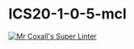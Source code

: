 # ICS20-1-0-5-mcl

[![Mr Coxall's Super Linter](https://github.com/Justin-Lavoie16/ICS20-1-0-5/workflows/Mr%20Coxall's%20Super%20Linter/badge.svg)](https://github.com/Justin-Lavoie16/ICS20-1-0-5/actions/)

